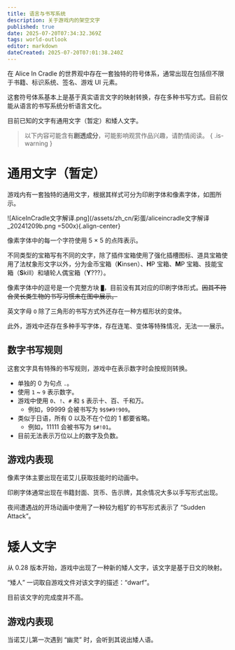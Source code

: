 ```yaml
---
title: 语言与书写系统
description: 关于游戏内的架空文字
published: true
date: 2025-07-20T07:34:32.369Z
tags: world-outlook
editor: markdown
dateCreated: 2025-07-20T07:01:38.240Z
---
```


在 Alice In Cradle 的世界观中存在一套独特的符号体系，通常出现在包括但不限于书籍、标识系统、签名、游戏 UI 元素。

这套符号体系基本上是基于真实语言文字的映射转换，存在多种书写方式。目前仅能从语言的书写系统分析语言文化。

目前已知的文字有通用文字（暂定）和矮人文字。

> 以下内容可能含有**剧透成分**，可能影响观赏作品兴趣，请酌情阅读。
{ .is-warning }

# 通用文字（暂定）

游戏内有一套独特的通用文字，根据其样式可分为印刷字体和像素字体，如图所示。

![AliceInCradle文字解译.png](/assets/zh_cn/彩蛋/aliceincradle文字解译_20241209b.png =500x){.align-center}

像素字体中的每一个字符使用 5 × 5 的点阵表示。

不同类型的宝箱写有不同的文字，除了插件宝箱使用了强化插槽图标、道具宝箱使用了法杖象形文字以外，分为金币宝箱（**K**insen）、**H**P 宝箱、**M**P 宝箱、技能宝箱（**S**kill）和埴轮人偶宝箱（**Y**???）。

像素字体中的逗号是一个完整方块 `█`，目前没有其对应的印刷字体形式。~~因其不符合灵长类生物的书写习惯未在图中展示。~~

英文字母 `O` 除了三角形的书写方式外还存在一种方框形状的变体。

此外，游戏中还存在多种手写字体，存在连笔、变体等特殊情况，无法一一展示。

## 数字书写规则

这套文字具有特殊的书写规则，游戏中在表示数字时会按规则转换。

- 单独的 0 为句点 `.`。
- 使用 `1` ~ `9` 表示数字。
- 游戏中使用 `0`、`!`、`#` 和 `$` 表示十、百、千和万。
  - 例如，99999 会被书写为 `9$9#9!909`。
- 类似于日语，所有 0 以及不在个位的 1 都要省略。
  - 例如，11111 会被书写为 `$#!01`。
- 目前无法表示万位以上的数字及负数。

## 游戏内表现

像素字体主要出现在诺艾儿获取技能时的动画中。

印刷字体通常出现在书籍封面、货币、告示牌，其余情况大多以手写形式出现。

夜间遭遇战的开场动画中使用了一种较为粗犷的书写形式表示了 “Sudden Attack”。

# 矮人文字

从 0.28 版本开始，游戏中出现了一种新的矮人文字，该文字是基于日文的映射。

“矮人” 一词取自游戏文件对该文字的描述：“dwarf”。

目前该文字的完成度并不高。

## 游戏内表现

当诺艾儿第一次遇到 “幽灵” 时，会听到其说出矮人语。